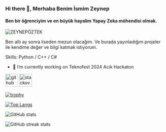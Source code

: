 ### Hi there 👋, Merhaba Benim İsmim Zeynep
#### Ben bir öğrenciyim ve en büyük hayalim Yapay Zeka mühendisi olmak.
![ZEYNEPÖZTEK](https://github.com/ZeynepOztek/ZeynepOztek/assets/160145351/d4d15514-df7e-45b7-8167-6aa5dd56ba52)

Ben altı ay sonra liseden mezun olacağım. Ve burada yayınladığım projeler ile kendime değer ve bilgi katmak istiyorum.

Skills: Python / C++ / C# 

- 🔭 I’m currently working on Teknofest 2024 Acık Hackaton


[<img src='https://cdn.jsdelivr.net/npm/simple-icons@3.0.1/icons/github.svg' alt='github' height='40'>](https://github.com/ZeynepOztek) [<img src='https://cdn.jsdelivr.net/npm/simple-icons@3.0.1/icons/stackoverflow.svg' alt='stackoverflow' height='40'>](https://stackoverflow.com/users/https://stackoverflow.com/users/23434854/zeynep-%c3%96ztek)  

[![trophy](https://github-profile-trophy.vercel.app/?username=ZeynepOztek)](https://github.com/ryo-ma/github-profile-trophy)

[![Top Langs](https://github-readme-stats.vercel.app/api/top-langs/?username=ZeynepOztek)](https://github.com/anuraghazra/github-readme-stats)

![GitHub stats](https://github-readme-stats.vercel.app/api?username=ZeynepOztek&show_icons=true)  



![GitHub streak stats](https://streak-stats.demolab.com/?user=ZeynepOztek)  

